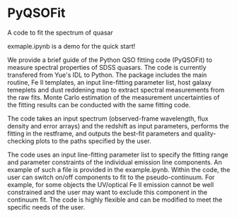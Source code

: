 # PyQSOFit
A code to fit the spectrum of quasar

exmaple.ipynb is a demo for the quick start! 

We provide a brief guide of the Python QSO fitting code (PyQSOFit) to measure spectral properties of SDSS quasars. The code is currently transfered from Yue's IDL to Python. The package includes the main routine, Fe II templates, an input line-fitting parameter list, host galaxy temeplets and dust reddening map to extract spectral measurements from the raw fits. Monte Carlo estimation of the measurement uncertainties of the fitting results can be conducted with the same fitting code. 

The code takes an input spectrum (observed-frame wavelength, flux density and error arrays) and the redshift as input parameters, performs the fitting in the restframe, and outputs the best-fit parameters and quality-checking plots to the paths specified by the user. 

The code uses an input line-fitting parameter list to specify the fitting range and parameter constraints of the individual emission line components. An example of such a file is provided in the example.ipynb. Within the code, the user can switch on/off components to fit to the pseudo-continuum. For example, for some objects the UV/optical Fe II emission cannot be well constrained and the user may want to exclude this component in the continuum fit. The code is highly flexible and can be modified to meet the specific needs of the user.
